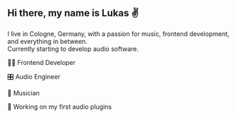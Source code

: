 ## Hi there, my name is Lukas ✌️

I live in Cologne, Germany, with a passion for music, frontend development, and everything in between.  
Currently starting to develop audio software.

👨‍💻 Frontend Developer

🎛️ Audio Engineer

🎸 Musician

🎵 Working on my first audio plugins
